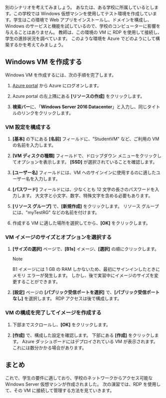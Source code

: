 別のシナリオを考えてみましょう。 あなたは、ある学校に所属しているとします。この学校では Windows 仮想マシンを使用してテスト環境を作成しています。学生はこの環境で Web アプリをインストールし、ドメインを構成し、Windows のサービスと機能を試しているので、学校のコンピューターに影響を与えることはありません。 教師は、この環境の VM に RDP を使用して接続し、学生の進捗状況を調べています。 このような環境を Azure でどのようにして構築するかを考えてみましょう。

## <a name="create-a-windows-vm"></a>Windows VM を作成する

Windows VM を作成するには、次の手順を完了します。

1. [Azure portal](https://portal.azure.com?azure-portal=true) から Azure にログオンします。

1. Azure portal の左上隅にある **[リソースの作成]** をクリックします。

1. **検索バー**に、「**Windows Server 2016 Datacenter**」と入力し、同じタイトルのリンクをクリックします。

### <a name="configure-the-vm-settings"></a>VM 設定を構成する

1. **[基本]** の下にある **[名前]** フィールドに、"StudentVM" など、ご利用の VM の名前を入力します。

1. **[VM ディスクの種類]** フィールドで、ドロップダウン メニューをクリックしてオプションを表示します。 **[SSD]** が選択されていることを確認します。

1. **[ユーザー名]** フィールドには、VM へのサインインに使用するのに適したユーザー名を入力します。

1. **[パスワード]** フィールドには、少なくとも 12 文字の長さのパスワードを入力します。 大文字と小文字、数字、特殊文字を含める必要もあります。

1. **[リソース グループ]** で、**[新規作成]** をクリックします。 リソース グループには、"myTestRG" などの名前を付けます。

1. 作成する VM に適した場所を選択してから、**[OK]** をクリックします。

### <a name="select-the-vm-image-size-and-options"></a>VM イメージのサイズとオプションを選択する

1. **[サイズの選択]** ページで、**[B1s]** イメージ、**[選択]** の順にクリックします。

   > [!Note] 
   > B1 イメージには 1 GB の RAM しかないため、最初にサインインしたときにメモリ エラーが発生します。 しかし、後で実習中にイメージのサイズを変更することができます。

1. **[設定]** ページの **[パブリック受信ポートを選択]** で、**[パブリック受信ポートなし]** を選択します。 RDP アクセスは後で構成します。

### <a name="finish-configuring-the-vm-and-create-the-image"></a>VM の構成を完了してイメージを作成する

1. 下部までスクロールし、**[OK]** をクリックします。

1. **[作成]** で、構成した設定を確認します。 下部にある **[作成]** をクリックします。 Azure ダッシュボードにはデプロイされている VM が表示されます。 これには数分かかる場合があります。

## <a name="summary"></a>まとめ

これで、学生の要件に適しており、学校のネットワークからアクセス可能な Windows Server 仮想マシンが作成されました。 次の演習では、RDP を使用して、その VM に接続して管理する方法を見ていきます。
